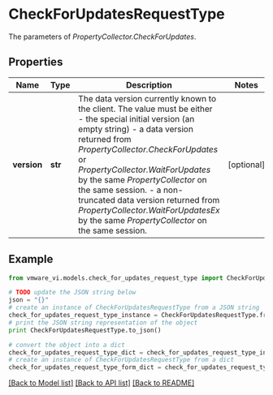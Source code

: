 # CheckForUpdatesRequestType

The parameters of *PropertyCollector.CheckForUpdates*. 

## Properties
Name | Type | Description | Notes
------------ | ------------- | ------------- | -------------
**version** | **str** | The data version currently known to the client. The value must be either - the special initial version (an empty string) - a data version returned from *PropertyCollector.CheckForUpdates* or *PropertyCollector.WaitForUpdates* by the same *PropertyCollector* on the same session. - a non-truncated data version returned from *PropertyCollector.WaitForUpdatesEx* by the same *PropertyCollector* on the same   session.  | [optional] 

## Example

```python
from vmware_vi.models.check_for_updates_request_type import CheckForUpdatesRequestType

# TODO update the JSON string below
json = "{}"
# create an instance of CheckForUpdatesRequestType from a JSON string
check_for_updates_request_type_instance = CheckForUpdatesRequestType.from_json(json)
# print the JSON string representation of the object
print CheckForUpdatesRequestType.to_json()

# convert the object into a dict
check_for_updates_request_type_dict = check_for_updates_request_type_instance.to_dict()
# create an instance of CheckForUpdatesRequestType from a dict
check_for_updates_request_type_form_dict = check_for_updates_request_type.from_dict(check_for_updates_request_type_dict)
```
[[Back to Model list]](../README.md#documentation-for-models) [[Back to API list]](../README.md#documentation-for-api-endpoints) [[Back to README]](../README.md)


